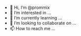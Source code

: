 - 👋 Hi, I’m @prommix
- 👀 I’m interested in ...
- 🌱 I’m currently learning ...
- 💞️ I’m looking to collaborate on ...
- 📫 How to reach me ...

<!---
prommix/prommix is a ✨ special ✨ repository because its `README.md` (this file) appears on your GitHub profile.
You can click the Preview link to take a look at your changes.
--->
